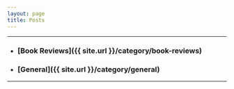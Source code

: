```yaml
---
layout: page
title: Posts
---
```

-----

* ### [Book Reviews]({{ site.url }}/category/book-reviews)
* ### [General]({{ site.url }}/category/general)

-----  

